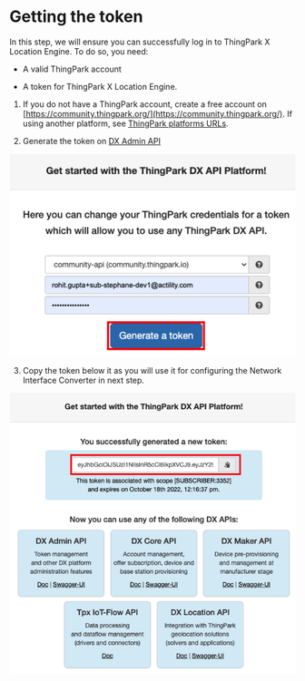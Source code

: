 <html>
<a id="top"></a>
</html>

# Getting the token
In this step, we will ensure you can successfully log in to ThingPark X Location Engine.
To do so, you need:
* A valid ThingPark account<br/>

* A token for ThingPark X Location Engine.

1. If you do not have a ThingPark account, create a free account on [https://community.thingpark.org/](https://community.thingpark.org/). If using another platform, see [ThingPark platforms URLs](/D-Reference/ThingParkLocationURLs).<br/>

2. Generate the token on [DX Admin API](https://dx-api.thingpark.io/getstarted/#/) 
<img src="./images/Integration3PNS-TTN-Norbertv2/Step2GetTheTokenNew.png" border="0" />

3. Copy the token below it as you will use it for configuring the Network Interface Converter in next step.

<img src="./images/Integration3PNS-TTN-Norbertv2/Step2CopyToken.png" border="0" />

